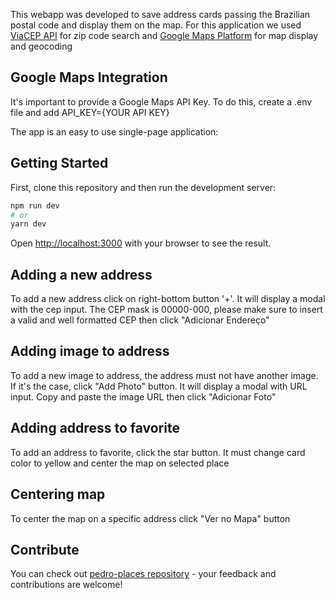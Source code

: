 This webapp was developed to save address cards passing the Brazilian postal code and display them on the map. For this application we used [ViaCEP API](https://viacep.com.br/) for zip code search and [Google Maps Platform](https://cloud.google.com/maps-platform) for map display and geocoding  

## Google Maps Integration
It's important to provide a Google Maps API Key. To do this, create a .env file and add API_KEY={YOUR API KEY} 

The app is an easy to use single-page application:

## Getting Started

First, clone this repository and then run the development server:

```bash
npm run dev
# or
yarn dev
```

Open [http://localhost:3000](http://localhost:3000) with your browser to see the result.


## Adding a new address

To add a new address click on right-bottom button '+'.
It will display a modal with the cep input. The CEP mask is 00000-000, please make sure to insert a valid and well formatted CEP then click "Adicionar Endereço"

## Adding image to address

To add a new image to address, the address must not have another image. If it's the case, click "Add Photo" button.
It will display a modal with URL input. Copy and paste the image URL then click "Adicionar Foto"

## Adding address to favorite

To add an address to favorite, click the star button. It must change card color to yellow and center the map on selected place

## Centering map

To center the map on a specific address click "Ver no Mapa" button 

## Contribute

You can check out [pedro-places repository](https://github.com/isaquelosoas/pedro-places) - your feedback and contributions are welcome!


